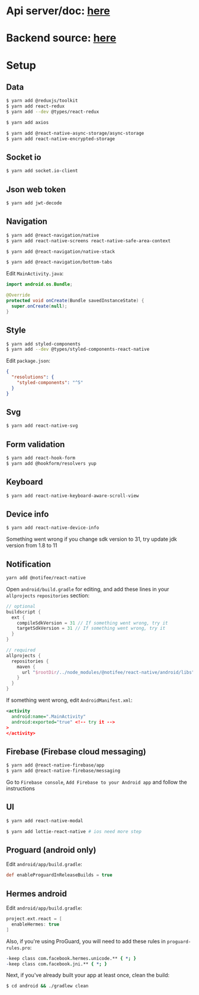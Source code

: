 # Api server/doc: [here](https://clone-messengerr.herokuapp.com)

# Backend source: [here](https://github.com/TrangNguyen99/messenger-server)

# Setup

## Data

```bash
$ yarn add @reduxjs/toolkit
$ yarn add react-redux
$ yarn add --dev @types/react-redux

$ yarn add axios

$ yarn add @react-native-async-storage/async-storage
$ yarn add react-native-encrypted-storage
```

## Socket io

```bash
$ yarn add socket.io-client
```

## Json web token

```bash
$ yarn add jwt-decode
```

## Navigation

```bash
$ yarn add @react-navigation/native
$ yarn add react-native-screens react-native-safe-area-context

$ yarn add @react-navigation/native-stack

$ yarn add @react-navigation/bottom-tabs
```

Edit `MainActivity.java`:

```java
import android.os.Bundle;

@Override
protected void onCreate(Bundle savedInstanceState) {
  super.onCreate(null);
}
```

## Style

```bash
$ yarn add styled-components
$ yarn add --dev @types/styled-components-react-native
```

Edit `package.json`:

```json
{
  "resolutions": {
    "styled-components": "^5"
  }
}
```

## Svg

```bash
$ yarn add react-native-svg
```

## Form validation

```bash
$ yarn add react-hook-form
$ yarn add @hookform/resolvers yup
```

## Keyboard

```bash
$ yarn add react-native-keyboard-aware-scroll-view
```

## Device info

```bash
$ yarn add react-native-device-info
```

Something went wrong if you change sdk version to 31, try update jdk version from 1.8 to 11

## Notification

```bash
yarn add @notifee/react-native
```

Open `android/build.gradle` for editing, and add these lines in your `allprojects` `repositories` section:

```gradle
// optional
buildscript {
  ext {
    compileSdkVersion = 31 // If something went wrong, try it
    targetSdkVersion = 31 // If something went wrong, try it
  }
}

// required
allprojects {
  repositories {
    maven {
      url "$rootDir/../node_modules/@notifee/react-native/android/libs"
    }
  }
}
```

If something went wrong, edit `AndroidManifest.xml`:

```xml
<activity
  android:name=".MainActivity"
  android:exported="true" <!-- try it -->
>
</activity>
```

## Firebase (Firebase cloud messaging)

```bash
$ yarn add @react-native-firebase/app
$ yarn add @react-native-firebase/messaging
```

Go to `Firebase console`, `Add Firebase to your Android app` and follow the instructions

## UI

```bash
$ yarn add react-native-modal

$ yarn add lottie-react-native # ios need more step
```

## Proguard (android only)

Edit `android/app/build.gradle`:

```gradle
def enableProguardInReleaseBuilds = true
```

## Hermes android

Edit `android/app/build.gradle`:

```gradle
project.ext.react = [
  enableHermes: true
]
```

Also, if you're using ProGuard, you will need to add these rules in `proguard-rules.pro`:

```pro
-keep class com.facebook.hermes.unicode.** { *; }
-keep class com.facebook.jni.** { *; }
```

Next, if you've already built your app at least once, clean the build:

```bash
$ cd android && ./gradlew clean
```
